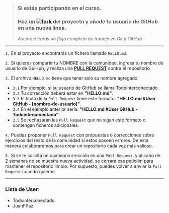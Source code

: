 > ### Si estás participando en el curso.
> ### Haz un [![fork](https://raw.githubusercontent.com/Todointerconectado/basicojavascript/670f71690143db38df3148080b29066f45d57d7c/css/images/badgeFork.svg)](https://github.com/Todointerconectado/basicojavascript/fork) del proyecto y añade tu usuario de GitHub en una nueva línea.
>
> _Así practicarás un flujo completo de trabajo en Git y GitHub_

<hr>

`1.` En el proyecto encontrarás un fichero llamado `HELLO.md`.

`2.` Si quieres compartir tu NOMBRE con la comunidad, ingresa tu nombre de usuario de GuiHub, y realiza una [**PULL REQUEST**](https://docs.github.com/es/pull-requests/collaborating-with-pull-requests/proposing-changes-to-your-work-with-pull-requests/creating-a-pull-request) contra el repositorio.

`3.` El archivo `HELLO.md` tiene que tener solo su nombre agregado. 
  * `3.1` Por ejemplo, si su usuario de GitHub se llama Todointerconectado.
  * `3.2` Tu corrección deberá estar en **"HELLO.md"**.
  * `3.3` El título de la `Pull Request` tiene este formato: **"HELLO.md #User GitHub - [nombre-de-usuario]"**.
  * `3.4` En el ejemplo anterior sería: **"HELLO.md #User GitHub - Todointerconectado"**.
  * `3.5` Se rechazarán las `Pull Request` que no sigan este formato o contengan ficheros adicionales.

`4.` Puedes proponer `Pull Request` con propuestas o correcciones sobre ejercicios del resto de la comunidad si estos poseen errores. De esta manera colaboraremos para crear un repositorio cada vez más valioso.

`5.` Si se te solicita un cambio/corrección en una `Pull Request`, y al cabo de 2 semanas no se muestra nueva actividad, se cerrará esa petición para mantener el repositorio limpio. Por supuesto, puedes volver a enviar la `Pull Request` cuando quieras.

<hr>

### Lista de User:

- Todointerconectado
- JuanFPaz

